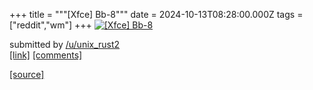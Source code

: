 +++
title = """[Xfce] Bb-8"""
date = 2024-10-13T08:28:00.000Z
tags = ["reddit","wm"]
+++
[![[Xfce] Bb-8 ](https://a.thumbs.redditmedia.com/eh4fKaoFfyzDTNgbfNHZfBt6H83U94iOjoFd2aJO9N0.jpg "[Xfce] Bb-8 ")](https://www.reddit.com/r/unixporn/comments/1g2l481/xfce_bb8/)

submitted by [/u/unix\_rust2](https://www.reddit.com/user/unix_rust2)  
[\[link\]](https://www.reddit.com/gallery/1g2l481) [\[comments\]](https://www.reddit.com/r/unixporn/comments/1g2l481/xfce_bb8/)

[[source]](https://www.reddit.com/r/unixporn/comments/1g2l481/xfce_bb8/)
